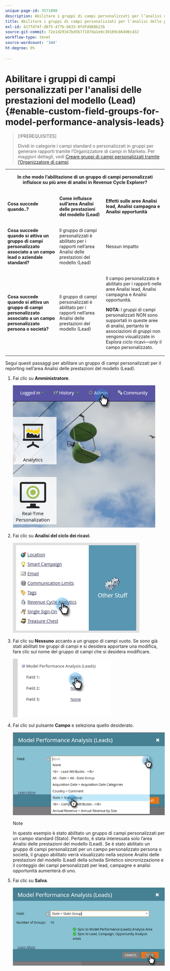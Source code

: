 ```yaml
---
unique-page-id: 3571890
description: Abilitare i gruppi di campi personalizzati per l’analisi delle prestazioni del modello (Lead) - Documenti Marketo - Documentazione del prodotto
title: Abilitare i gruppi di campi personalizzati per l'analisi delle prestazioni del modello (Lead)
exl-id: 417fd74f-d8f5-477b-b633-0fdfdd68b22b
source-git-commit: 72e1d29347bd5b77107da1e9c30169cb6490c432
workflow-type: tm+mt
source-wordcount: '344'
ht-degree: 0%

---
```


# Abilitare i gruppi di campi personalizzati per l&#39;analisi delle prestazioni del modello (Lead) {#enable-custom-field-groups-for-model-performance-analysis-leads}

>[!PREREQUISITES]
>
>Dividi in categorie i campi standard o personalizzati in gruppi per generare rapporti tramite l’Organizzatore di campi in Marketo. Per maggiori dettagli, vedi [Creare gruppi di campi personalizzati tramite l’Organizzatore di campi](/help/marketo/product-docs/reporting/revenue-cycle-analytics/revenue-tools/field-organizers/create-custom-field-groups-using-the-field-organizer.md).

<table> 
 <tbody> 
  <tr> 
   <td colspan="3" rowspan="1"><p align="center"><strong>In che modo l’abilitazione di un gruppo di campi personalizzati influisce su più aree di analisi in Revenue Cycle Explorer?</strong></p></td> 
  </tr> 
  <tr> 
   <td colspan="1" rowspan="1"><p><strong>Cosa succede quando..?</strong></p></td> 
   <td colspan="1" rowspan="1"><p><strong>Come influisce sull’area Analisi delle prestazioni del modello (Lead)</strong></p></td> 
   <td colspan="1" rowspan="1"><p><strong>Effetti sulle aree Analisi lead, Analisi campagna e Analisi opportunità</strong></p></td> 
  </tr> 
  <tr> 
   <td colspan="1" rowspan="1"><p><strong>Cosa succede quando si attiva un gruppo di campi personalizzato associato a un campo lead o aziendale standard?</strong></p></td> 
   <td colspan="1" rowspan="1"><p>Il gruppo di campi personalizzati è abilitato per i rapporti nell’area Analisi delle prestazioni del modello (Lead)</p></td> 
   <td colspan="1" rowspan="1"><p>Nessun impatto</p></td> 
  </tr> 
  <tr> 
   <td colspan="1" rowspan="1"><p><strong>Cosa succede quando si attiva un gruppo di campi personalizzato associato a un campo personalizzato persona o società?</strong></p></td> 
   <td colspan="1" rowspan="1"><p>Il gruppo di campi personalizzati è abilitato per i rapporti nell’area Analisi delle prestazioni del modello (Lead)</p></td> 
   <td colspan="1" rowspan="1"><p>Il campo personalizzato è abilitato per i rapporti nelle aree Analisi lead, Analisi campagna e Analisi opportunità.</p><p><strong>NOTA:</strong> I gruppi di campi personalizzati NON sono supportati in queste aree di analisi, pertanto le associazioni di gruppi non vengono visualizzate in Esplora ciclo ricavi—<em>only</em> il campo personalizzato.</p></td> 
  </tr> 
 </tbody> 
</table>

Segui questi passaggi per abilitare un gruppo di campi personalizzati per il reporting nell’area Analisi delle prestazioni del modello (Lead).

1. Fai clic su **Amministratore**.

   ![](assets/one-1.png)

1. Fai clic su **Analisi del ciclo dei ricavi**.

   ![](assets/two-1.png)

1. Fai clic su **Nessuno** accanto a un gruppo di campi vuoto. Se sono già stati abilitati tre gruppi di campi e si desidera apportare una modifica, fare clic sul nome del gruppo di campi che si desidera modificare.

   ![](assets/three.png)

1. Fai clic sul pulsante **Campo** e seleziona quello desiderato.

   ![](assets/four-1.png)

   >[!NOTE]
   >
   >In questo esempio è stato abilitato un gruppo di campi personalizzati per un campo standard (Stato). Pertanto, è stata interessata solo l’area Analisi delle prestazioni del modello (Lead). Se è stato abilitato un gruppo di campi personalizzati per un campo personalizzato persona o società, il gruppo abilitato verrà visualizzato nella sezione Analisi delle prestazioni del modello (Lead) della scheda Sintetico sincronizzazione e il conteggio dei campi personalizzati per lead, campagne e analisi opportunità aumenterà di uno.

1. Fai clic su **Salva**.

   ![](assets/five-1.png)
